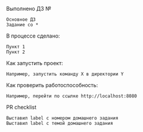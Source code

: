 Выполнено ДЗ №

    Основное ДЗ
    Задание со *

В процессе сделано:

    Пункт 1
    Пункт 2

Как запустить проект:

    Например, запустить команду X в директории Y

Как проверить работоспособность:

    Например, перейти по ссылке http://localhost:8080

PR checklist

    Выставил label с номером домашнего задания
    Выставил label с темой домашнего задания
